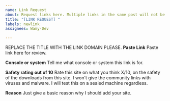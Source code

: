 ```yaml
---
name: Link Request
about: Request links here. Multiple links in the same post will not be acknowledged.
title: "[LINK REQUEST] "
labels: newlink
assignees: Wamy-Dev

---
```


REPLACE THE TITLE WITH THE LINK DOMAIN PLEASE.
**Paste Link**
Paste link here for review.

**Console or system**
Tell me what console or system this link is for.

**Safety rating out of 10**
Rate this site on what you think X/10, on the safety of the downloads from this site. I won't give the community links with viruses and malware. I will test this on a sealed machine regardless.

**Reason**
Just give a basic reason why I should add your site.
